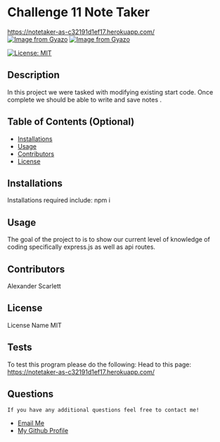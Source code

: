 # Challenge 11 Note Taker
https://notetaker-as-c32191d1ef17.herokuapp.com/  
[![Image from Gyazo](https://i.gyazo.com/89e0a5d0b44b60e8fc1bfb5103224a72.png)](https://gyazo.com/89e0a5d0b44b60e8fc1bfb5103224a72)
[![Image from Gyazo](https://i.gyazo.com/60fc2152274dab3ab6544dd0e9cb5842.png)](https://gyazo.com/60fc2152274dab3ab6544dd0e9cb5842)
 
  [![License: MIT](https://img.shields.io/badge/License-MIT-yellow.svg)](https://opensource.org/licenses/MIT) 

 ## Description
   In this project we were tasked with modifying existing start code. Once complete we should be able to write and save notes . 
  
  ## Table of Contents (Optional)
  
  - [Installations](#installations)
  - [Usage](#usage)
  - [Contributors](#contributors)
  - [License](#license)
  
  ## Installations
  Installations required include:
 npm i

  
  ## Usage
  
 The goal of the project to is to show our current level of knowledge of coding specifically express.js as well as api routes.
      
  
  ## Contributors
  
  Alexander Scarlett
  
  
 ## License

 License Name MIT
  
  ## Tests
  To test this program please do the following:
Head to this page: https://notetaker-as-c32191d1ef17.herokuapp.com/
  
## Questions
    If you have any additional questions feel free to contact me!
  <ul>
       <li> <a href='mailto://undefined?subject="contact me&body"="hi" '> Email Me </a> </li>
        <li> <a href='https://github.com/undefined'> My Github Profile </a> </li>
    </ul>
